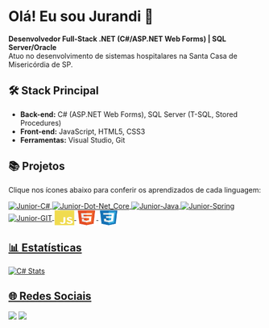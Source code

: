 # Olá! Eu sou Jurandi 👋  

**Desenvolvedor Full-Stack .NET (C#/ASP.NET Web Forms) | SQL Server/Oracle**  
Atuo no desenvolvimento de sistemas hospitalares na Santa Casa de Misericórdia de SP.  

## 🛠️ Stack Principal  
- **Back-end:** C# (ASP.NET Web Forms), SQL Server (T-SQL, Stored Procedures)  
- **Front-end:** JavaScript, HTML5, CSS3  
- **Ferramentas:** Visual Studio, Git  

## 📚 Projetos

Clique nos ícones abaixo para conferir os aprendizados de cada linguagem:

<div style="display: inline_block">
   <a href="https://github.com/jurandi1/challenges_csharp_basic"> <img align="center" alt="Junior-C#" height="36" width="38" src="https://cdn.jsdelivr.net/gh/devicons/devicon/icons/csharp/csharp-original.svg"> </a>
   <a href="https://github.com/jurandi1/logic_csharp_basic"> <img align="center" alt="Junior-Dot-Net_Core" height="36" width="38" src="https://cdn.jsdelivr.net/gh/devicons/devicon/icons/dotnetcore/dotnetcore-original.svg"> </a>
   <a href="https://github.com/jurandi1/curso-java-alura"> <img align="center" alt="Junior-Java" height="36" width="40" src="https://cdn.jsdelivr.net/gh/devicons/devicon/icons/java/java-original.svg"> </a>
   <a href="https://github.com/jurandi1/curso-java-alura"> <img align="center" alt="Junior-Spring" height="36" width="40" src="https://cdn.jsdelivr.net/gh/devicons/devicon/icons/spring/spring-original-wordmark.svg"> </a>
   <a href="https://github.com/jurandi1/barbearia_alura"> <img align="center" alt="Junior-GIT" height="30" width="40" src="https://cdn.jsdelivr.net/gh/devicons/devicon/icons/git/git-original.svg"> </a>
   <a href="https://github.com/jurandi1/Curso-JS"> <img align="center" alt="Junior-Js" height="30" width="40" src="https://raw.githubusercontent.com/devicons/devicon/master/icons/javascript/javascript-plain.svg" </a>
   <a href="https://github.com/jurandi1/barbearia_alura"> <img align="center" alt="Junior-HTML" height="30" width="40" src="https://raw.githubusercontent.com/devicons/devicon/master/icons/html5/html5-original.svg">
   <a href="https://github.com/jurandi1/barbearia_alura"> <img align="center" alt="Junior-CSS" height="30" width="40" src="https://raw.githubusercontent.com/devicons/devicon/master/icons/css3/css3-original.svg">  
</div>

## 📊 Estatísticas  
![C# Stats](https://github-readme-stats.vercel.app/api/top-langs/?username=jurandi1&hide=html,css&theme=dark&layout=compact)  

## 🌐 Redes Sociais

<div> 
  <a href="https://www.linkedin.com/in/jjunior20/" target="_blank"><img src="https://img.shields.io/badge/-LinkedIn-%230077B5?style=for-the-badge&logo=linkedin&logoColor=white" target="_blank"></a> 
  <a href = "mailto:jurandijr20@gmail.com"><img src="https://img.shields.io/badge/-Gmail-%23333?style=for-the-badge&logo=gmail&logoColor=white" target="_blank"></a>
</div>
